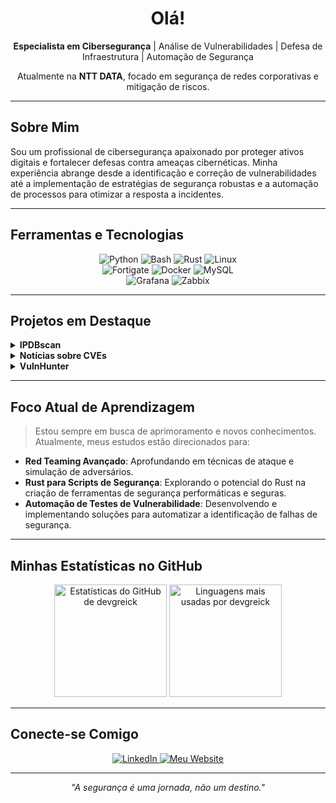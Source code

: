 <div align="center">
  <h1> Olá!</h1>
  <p>
    <strong>Especialista em Cibersegurança</strong> | Análise de Vulnerabilidades | Defesa de Infraestrutura | Automação de Segurança
  </p>
  <p>
    Atualmente na <strong>NTT DATA</strong>, focado em segurança de redes corporativas e mitigação de riscos.
  </p>
</div>

---

## Sobre Mim

Sou um profissional de cibersegurança apaixonado por proteger ativos digitais e fortalecer defesas contra ameaças cibernéticas. Minha experiência abrange desde a identificação e correção de vulnerabilidades até a implementação de estratégias de segurança robustas e a automação de processos para otimizar a resposta a incidentes.

---

##  Ferramentas e Tecnologias

<div align="center">
  <img src="https://img.shields.io/badge/Python-3776AB?style=for-the-badge&logo=python&logoColor=white" alt="Python" />
  <img src="https://img.shields.io/badge/Bash-4EAA25?style=for-the-badge&logo=gnu-bash&logoColor=white" alt="Bash" />
  <img src="https://img.shields.io/badge/Rust-000000?style=for-the-badge&logo=rust&logoColor=white" alt="Rust" />
  <img src="https://img.shields.io/badge/Linux-FCC624?style=for-the-badge&logo=linux&logoColor=black" alt="Linux" />
  <br/>
  <img src="https://img.shields.io/badge/Fortigate-FF0000?style=for-the-badge&logo=fortinet&logoColor=white" alt="Fortigate" />
  <img src="https://img.shields.io/badge/Docker-2496ED?style=for-the-badge&logo=docker&logoColor=white" alt="Docker" />
  <img src="https://img.shields.io/badge/MySQL-4479A1?style=for-the-badge&logo=mysql&logoColor=white" alt="MySQL" />
  <br/>
  <img src="https://img.shields.io/badge/Grafana-F46800?style=for-the-badge&logo=grafana&logoColor=white" alt="Grafana" />
  <img src="https://img.shields.io/badge/Zabbix-DC0030?style=for-the-badge&logo=zabbix&logoColor=white" alt="Zabbix" />
</div>

---

## Projetos em Destaque

<details>
  <summary><strong>IPDBscan</strong></summary>
  <p>Ferramenta para verificação de reputação de IPs em massa, com geração de relatórios detalhados em Excel. Agiliza a análise de ameaças e a tomada de decisão.</p>
</details>

<details>
  <summary><strong>Notícias sobre CVEs</strong></summary>
  <p>Plataforma web dedicada a agregar e apresentar informações atualizadas sobre as últimas vulnerabilidades (CVEs) e notícias relevantes do mundo da segurança.</p>
</details>

<details>
  <summary><strong>VulnHunter</strong></summary>
  <p>Scanner offline de vulnerabilidades focado em identificar falhas em dependências de projetos, auxiliando no desenvolvimento seguro.</p>
</details>

---

##  Foco Atual de Aprendizagem

> Estou sempre em busca de aprimoramento e novos conhecimentos. Atualmente, meus estudos estão direcionados para:

-    <strong>Red Teaming Avançado</strong>:  Aprofundando em técnicas de ataque e simulação de adversários.
-   <strong>Rust para Scripts de Segurança</strong>:  Explorando o potencial do Rust na criação de ferramentas de segurança performáticas e seguras.
-   <strong>Automação de Testes de Vulnerabilidade</strong>: Desenvolvendo e implementando soluções para automatizar a identificação de falhas de segurança.

---

##  Minhas Estatísticas no GitHub

<div align="center">
  <img height="180em" src="https://github-readme-stats.vercel.app/api?username=devgreick&show_icons=true&theme=radical&hide_border=true&count_private=true&title_color=58A6FF&icon_color=79C0FF&text_color=C9D1D9&bg_color=0D1117" alt="Estatísticas do GitHub de devgreick" />
  <img height="180em" src="https://github-readme-stats.vercel.app/api/top-langs/?username=devgreick&layout=compact&theme=radical&hide_border=true&title_color=58A6FF&text_color=C9D1D9&bg_color=0D1117" alt="Linguagens mais usadas por devgreick" />
</div>

---

## Conecte-se Comigo

<div align="center">
  <a href="https://www.linkedin.com/in/jacksongreick/" target="_blank">
    <img src="https://img.shields.io/badge/LinkedIn-0077B5?style=for-the-badge&logo=linkedin&logoColor=white" alt="LinkedIn"/>
  </a>
  <a href="https://noticias.assistentecyber.com/" target="_blank">
    <img src="https://img.shields.io/badge/Meu%20Website-3B7EBF?style=for-the-badge&logo=microsoft-edge&logoColor=white" alt="Meu Website"/>
  </a>
</div>

---
<p align="center">
  <em>"A segurança é uma jornada, não um destino."</em>
</p>
